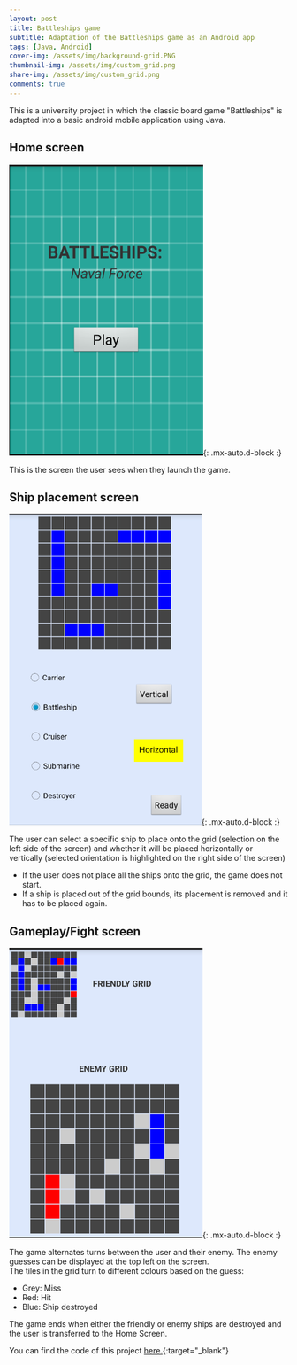 ```yaml
---
layout: post
title: Battleships game
subtitle: Adaptation of the Battleships game as an Android app
tags: [Java, Android]
cover-img: /assets/img/background-grid.PNG
thumbnail-img: /assets/img/custom_grid.png
share-img: /assets/img/custom_grid.png
comments: true
---
```


This is a university project in which the classic board game "Battleships" is adapted into a basic android mobile application using Java.

## Home screen

![image](/assets/img/home-screen.PNG){: .mx-auto.d-block :}

This is the screen the user sees when they launch the game.

## Ship placement screen

![image](/assets/img/place-fleet.PNG){: .mx-auto.d-block :}

The user can select a specific ship to place onto the grid (selection on the left side of the screen) and whether it will be placed horizontally or vertically (selected orientation is highlighted on the right side of the screen)  
* If the user does not place all the ships onto the grid, the game does not start.
* If a ship is placed out of the grid bounds, its placement is removed and it has to be placed again.


## Gameplay/Fight screen

![image](/assets/img/fight-screen.PNG){: .mx-auto.d-block :}

The game alternates turns between the user and their enemy. The enemy guesses can be displayed at the top left on the screen.  
The tiles in the grid turn to different colours based on the guess:
* Grey: Miss
* Red: Hit
* Blue: Ship destroyed

The game ends when either the friendly or enemy ships are destroyed and the user is transferred to the Home Screen.  

You can find the code of this project [here.](https://github.com/AlexAlexandrou/battleships-app){:target="_blank"}
